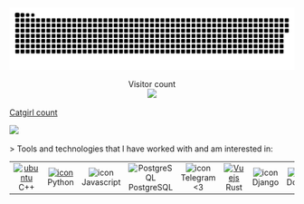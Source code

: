 <a href=#><img src="contributions.svg"></a> 
  
<p align="center"> 
  Visitor count<br>
  <img src="https://profile-counter.glitch.me/orasept77/count.svg" />
</p>
<p align="center" dir="auto">
    <a target="_blank" rel="noopener noreferrer nofollow" href="https://camo.githubusercontent.com/40a1af922fb24d87ab206bdfb26853c35c1ec9d01fa0bf22a9fea30debb69f50/68747470733a2f2f636f756e742e6765746c6f6c692e636f6d2f6765742f4064617769646f6c6b6f2e6769746875622e726561646d65"><p>
 Catgirl count
</p>
<img 
src="https://camo.githubusercontent.com/40a1af922fb24d87ab206bdfb26853c35c1ec9d01fa0bf22a9fea30debb69f50/68747470733a2f2f636f756e742e6765746c6f6c692e636f6d2f6765742f4064617769646f6c6b6f2e6769746875622e726561646d65" width="200" data-canonical-src="https://count.getloli.com/get/@dawidolko.github.readme" style="max-width: 100%;"></a>
  </p>
> Tools and technologies that I have worked with and am interested in:  
 
<table align="center">

  <tr>
     <td align="center" width="96">
      <a href="#C++" >
        <img src="https://techstack-generator.vercel.app/cpp-icon.svg" width="48" height="48" alt="ubuntu" />
      </a>
      <br>C++
    </td>
    <td align="center" width="96">
      <a href="#macropower-tech">
        <img src="https://techstack-generator.vercel.app/python-icon.svg" alt="icon" width="65" height="65" />
      </a>
      <br>Python  
    </td>
    <td align="center" width="96">
        <img src="https://techstack-generator.vercel.app/js-icon.svg" alt="icon" width="65" height="65" />
      <br>Javascript
    </td>
    <td align="center" width="96">
        <img src="https://skillicons.dev/icons?i=postgres" width="48" height="48" alt="PostgreSQL" />
      <br>PostgreSQL
    </td>
      <td align="center" width="96">
        <img src="https://upload.wikimedia.org/wikipedia/commons/8/83/Telegram_2019_Logo.svg" alt="icon" width="65" height="65" />
      <br>Telegram <3
    </td>
    <td align="center" width="96">
      <a href="#rust">
        <img src="https://upload.wikimedia.org/wikipedia/commons/4/47/Rustacean-flat-happy.svg" width="48" height="48" alt="Vuejs" />
      </a>
      <br>Rust 
    </td>
    <td align="center" width="96">
        <img src="https://techstack-generator.vercel.app/django-icon.svg" alt="icon" width="65" height="65" />
      <br>Django
    </td>
    <td align="center" width="96">
        <img src="https://techstack-generator.vercel.app/docker-icon.svg" alt="icon" width="65" height="65" />
      <br>Docker
    </td>
    <td align="center" width="96">
        <img src="https://techstack-generator.vercel.app/restapi-icon.svg" alt="icon" width="65" height="65" />
      <br>Rest
    </td>
 
</tr>



